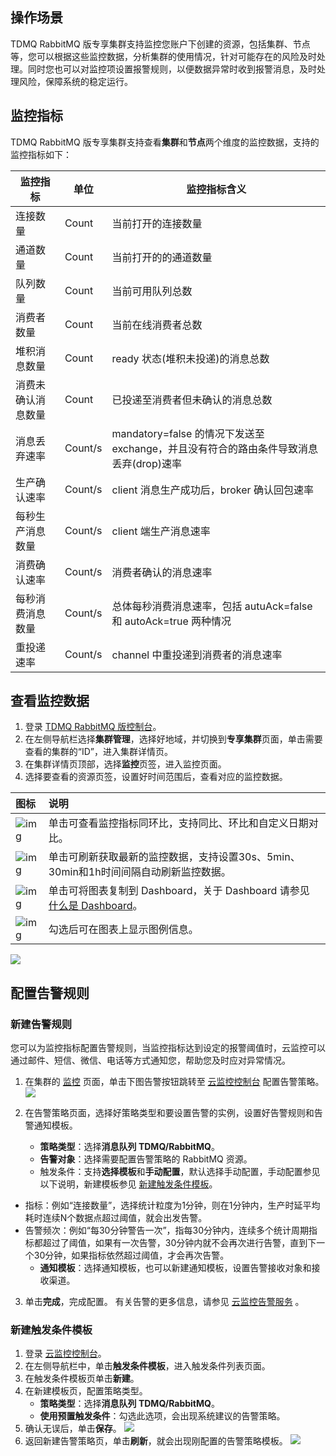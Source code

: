 ## 操作场景

TDMQ RabbitMQ 版专享集群支持监控您账户下创建的资源，包括集群、节点等，您可以根据这些监控数据，分析集群的使用情况，针对可能存在的风险及时处理。同时您也可以对监控项设置报警规则，以便数据异常时收到报警消息，及时处理风险，保障系统的稳定运行。

## 监控指标

TDMQ RabbitMQ 版专享集群支持查看**集群**和**节点**两个维度的监控数据，支持的监控指标如下：


| 监控指标           | 单位    | 监控指标含义                                                 |
| ------------------ | ------- | ------------------------------------------------------------ |
| 连接数量           | Count   | 当前打开的连接数量                                           |
| 通道数量           | Count   | 当前打开的的通道数量                                         |
| 队列数量           | Count   | 当前可用队列总数                                             |
| 消费者数量         | Count   | 当前在线消费者总数                                           |
| 堆积消息数量       | Count   | ready 状态(堆积未投递)的消息总数                              |
| 消费未确认消息数量 | Count   | 已投递至消费者但未确认的消息总数                             |
| 消息丢弃速率       | Count/s | mandatory=false 的情况下发送至 exchange，并且没有符合的路由条件导致消息丢弃(drop)速率 |
| 生产确认速率       | Count/s | client 消息生产成功后，broker 确认回包速率                     |
| 每秒生产消息数量   | Count/s | client 端生产消息速率                                         |
| 消费确认速率       | Count/s | 消费者确认的消息速率                                         |
| 每秒消费消息数量   | Count/s | 总体每秒消费消息速率，包括 autuAck=false 和 autoAck=true 两种情况 |
| 重投递速率         | Count/s | channel 中重投递到消费者的消息速率                            |



## 查看监控数据

1. 登录 [TDMQ RabbitMQ 版控制台](https://console.cloud.tencent.com/tdmq/rabbit-cluster)。
2. 在左侧导航栏选择**集群管理**，选择好地域，并切换到**专享集群**页面，单击需要查看的集群的“ID”，进入集群详情页。
3. 在集群详情页顶部，选择**监控**页签，进入监控页面。
4. 选择要查看的资源页签，设置好时间范围后，查看对应的监控数据。

| 图标                                                         | 说明                                                         |
| :----------------------------------------------------------- | :----------------------------------------------------------- |
| ![img](https://main.qcloudimg.com/raw/9ba57bbd3b8ef3efc4f687d63d27a46d.png) | 单击可查看监控指标同环比，支持同比、环比和自定义日期对比。   |
| ![img](https://main.qcloudimg.com/raw/34bdbdbdabb7b5720bf17d78c636a4ad.png) | 单击可刷新获取最新的监控数据，支持设置30s、5min、30min和1h时间间隔自动刷新监控数据。 |
| ![img](https://main.qcloudimg.com/raw/8f2bf7f4df9ddd959f0ecb69fdda8e4c.png) | 单击可将图表复制到 Dashboard，关于 Dashboard 请参见 [什么是 Dashboard](https://cloud.tencent.com/document/product/248/47161)。 |
| ![img](https://main.qcloudimg.com/raw/af20129df7be46f33ab7d3598f6e9213.png) | 勾选后可在图表上显示图例信息。                               |

![](https://qcloudimg.tencent-cloud.cn/raw/a44a98d3a9597093569aef198ad106b9.png)

## 配置告警规则

### 新建告警规则

您可以为监控指标配置告警规则，当监控指标达到设定的报警阈值时，云监控可以通过邮件、短信、微信、电话等方式通知您，帮助您及时应对异常情况。

1. 在集群的 [监控](https://console.cloud.tencent.com/tdmq/rabbit-cluster-detail) 页面，单击下图告警按钮跳转至 [云监控控制台](https://console.cloud.tencent.com/monitor/policylist) 配置告警策略。
   ![](https://qcloudimg.tencent-cloud.cn/raw/4db136f8dc334d12aeacd62de71bd06d.png)

2. 在告警策略页面，选择好策略类型和要设置告警的实例，设置好告警规则和告警通知模板。
   - **策略类型**：选择**消息队列 TDMQ/RabbitMQ**。
   - **告警对象**：选择需要配置告警策略的 RabbitMQ 资源。
   - 触发条件：支持**选择模板**和**手动配置**，默认选择手动配置，手动配置参见以下说明，新建模板参见 [新建触发条件模板](#model)。
     <dx-alert infotype="explain" title="">

 - 指标：例如“连接数量”，选择统计粒度为1分钟，则在1分钟内，生产时延平均耗时连续N个数据点超过阈值，就会出发告警。
 - 告警频次：例如“每30分钟警告一次”，指每30分钟内，连续多个统计周期指标都超过了阈值，如果有一次告警，30分钟内就不会再次进行告警，直到下一个30分钟，如果指标依然超过阈值，才会再次告警。
   </dx-alert>
   - **通知模板**：选择通知模板，也可以新建通知模板，设置告警接收对象和接收渠道。

3. 单击**完成**，完成配置。
   <dx-alert infotype="explain" title="">
   有关告警的更多信息，请参见 [云监控告警服务](https://cloud.tencent.com/document/product/248/50398) 。
   </dx-alert>


[](id:model)

### 新建触发条件模板

1. 登录 [云监控控制台](https://console.cloud.tencent.com/monitor/)。
2. 在左侧导航栏中，单击**触发条件模板**，进入触发条件列表页面。
3. 在触发条件模板页单击**新建**。
4. 在新建模板页，配置策略类型。
   - **策略类型**：选择**消息队列 TDMQ/RabbitMQ**。
   - **使用预置触发条件**：勾选此选项，会出现系统建议的告警策略。
5. 确认无误后，单击**保存**。
   ![](https://qcloudimg.tencent-cloud.cn/raw/07dcc7044fde9e78d9dd035f93d8304f.png)
6. 返回新建告警策略页，单击**刷新**，就会出现刚配置的告警策略模板。
   ![](https://qcloudimg.tencent-cloud.cn/raw/a095c0b7ed7fbd9f89e048fc8517e329.png)
